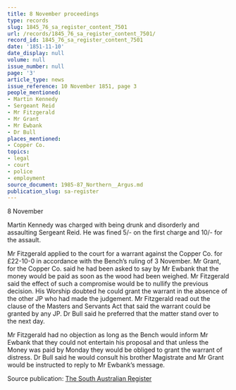 ```yaml
---
title: 8 November proceedings
type: records
slug: 1845_76_sa_register_content_7501
url: /records/1845_76_sa_register_content_7501/
record_id: 1845_76_sa_register_content_7501
date: '1851-11-10'
date_display: null
volume: null
issue_number: null
page: '3'
article_type: news
issue_reference: 10 November 1851, page 3
people_mentioned:
- Martin Kennedy
- Sergeant Reid
- Mr Fitzgerald
- Mr Grant
- Mr Ewbank
- Dr Bull
places_mentioned:
- Copper Co.
topics:
- legal
- court
- police
- employment
source_document: 1985-87_Northern__Argus.md
publication_slug: sa-register
---
```


8 November

Martin Kennedy was charged with being drunk and disorderly and assaulting Sergeant Reid.  He was fined 5/- on the first charge and 10/- for the assault.

Mr Fitzgerald applied to the court for a warrant against the Copper Co. for £22-10-0 in accordance with the Bench’s ruling of 3 November.  Mr Grant, for the Copper Co. said he had been asked to say by Mr Ewbank that the money would be paid as soon as the wood had been weighed.  Mr Fitzgerald said the effect of such a compromise would be to nullify the previous decision.  His Worship doubted he could grant the warrant in the absence of the other JP who had made the judgement.  Mr Fitzgerald read out the clause of the Masters and Servants Act that said the warrant could be granted by any JP.  Dr Bull said he preferred that the matter stand over to the next day.

Mr Fitzgerald had no objection as long as the Bench would inform Mr Ewbank that they could not entertain his proposal and that unless the Money was paid by Monday they would be obliged to grant the warrant of distress.  Dr Bull said he would consult his brother Magistrate and Mr Grant would be instructed to reply to Mr Ewbank’s message.


Source publication: [The South Australian Register](/publications/sa-register/)
